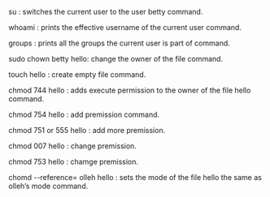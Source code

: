  su : switches the current user to the user betty command.

whoami : prints the effective username of the current user command.

groups : prints all the groups the current user is part of command.

sudo chown betty hello: change the owner of the file command.

touch hello : create empty file command.

chmod 744 hello : adds execute permission to the owner of the file hello command.

chmod 754 hello : add premission command.

chmod 751 or 555 hello : add more premission.

chmod 007 hello : change premission.

chmod 753 hello : chamge premission.

chomd --reference= olleh hello : sets the mode of the file hello the same as olleh’s mode command.
